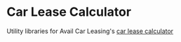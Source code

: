 # Car Lease Calculator

Utility libraries for Avail Car Leasing's [car lease calculator](http://avail.co.uk/personal-car-leasing/)


